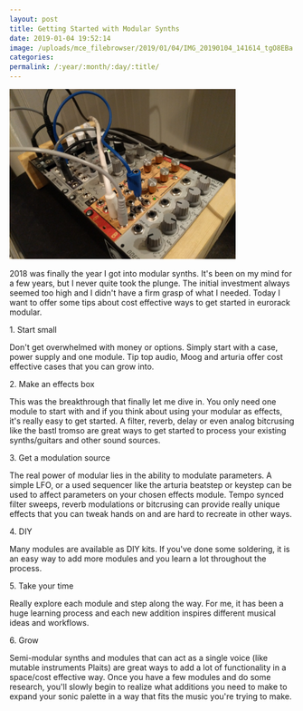 ```yaml
---
layout: post
title: Getting Started with Modular Synths
date: 2019-01-04 19:52:14
image: /uploads/mce_filebrowser/2019/01/04/IMG_20190104_141614_tgO8EBa.jpg
categories: 
permalink: /:year/:month/:day/:title/
---
```

<p><img src="/uploads/mce_filebrowser/2019/01/04/IMG_20190104_141614_tgO8EBa.jpg" alt="Small Modular Synth Setup" width="400" height="300" /></p>
<p>2018 was finally the year I got into modular synths. It's been on my mind for a few years, but I never quite took the plunge. The initial investment always seemed too high and I didn't have a firm grasp of what I needed. Today I want to offer some tips about cost effective ways to get started in eurorack modular.</p>
<p>1. Start small</p>
<p>Don't get overwhelmed with money or options. Simply start with a case, power supply and one module. Tip top audio, Moog and arturia offer cost effective cases that you can grow into.&nbsp;</p>
<p>2. Make an effects box</p>
<p>This was the breakthrough that finally let me dive in. You only need one module to start with and if you think about using your modular as effects, it's really easy to get started. A filter, reverb, delay or even analog bitcrusing like the bastl tromso are great ways to get started to process your existing synths/guitars and other sound sources.</p>
<p>3. Get a modulation source</p>
<p>The real power of modular lies in the ability to modulate parameters. A simple LFO, or a used sequencer like the arturia beatstep or keystep can be used to affect parameters on your chosen effects module. Tempo synced filter sweeps, reverb modulations or bitcrusing can provide really unique effects that you can tweak hands on and are hard to recreate in other ways.</p>
<p>4. DIY</p>
<p>Many modules are available as DIY kits. If you've done some soldering, it is an easy way to add more modules and you learn a lot throughout the process.</p>
<p>5. Take your time</p>
<p>Really explore each module and step along the way. For me, it has been a huge learning process and each new addition inspires different musical ideas and workflows.</p>
<p>6. Grow</p>
<p>Semi-modular synths and modules that can act as a single voice (like mutable instruments Plaits) are great ways to add a lot of functionality in a space/cost effective way. Once you have a few modules and do some research, you'll slowly begin to realize what additions you need to make to expand your sonic palette in a way that fits the music you're trying to make.</p>
<p>&nbsp;</p>